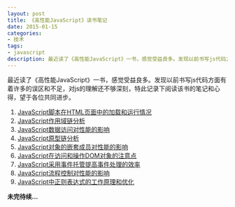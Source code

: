 ```yaml
---
layout: post
title: 《高性能JavaScript》读书笔记
date: 2015-01-15
categories:
- 技术
tags:
- javascript
description: 最近读了《高性能JavaScript》一书，感觉受益良多。发现以前书写js代码方面有着许多的误区和不足，对js的理解还不够深刻，特此记录下阅读该书的笔记和心得，望于各位共同进步。
---
```


最近读了《高性能JavaScript》一书，感觉受益良多。发现以前书写js代码方面有着许多的误区和不足，对js的理解还不够深刻，特此记录下阅读该书的笔记和心得，望于各位共同进步。

1. [JavaScript脚本在HTML页面中的加载和运行情况](loading_and_execution.html)
2. [JavaScript作用域链分析](scope_chains.html)
3. [JavaScript数据访问对性能的影响](data_access.html)
4. [JavaScript原型链分析](prototype_chains.html)
5. [JavaScript对象的嵌套成员对性能的影响](nested_members.html)
6. [JavaScript在访问和操作DOM对象的注意点](dom_scripting.html)
7. [JavaScript采用事件托管提高事件处理的效率](event_delegation.html)
8. [JavaScript流程控制对性能的影响](algorithms_and_flow_control.html)
9. [JavaScript中正则表达式的工作原理和优化](regular_expression_optimization.html)

__未完待续...__
